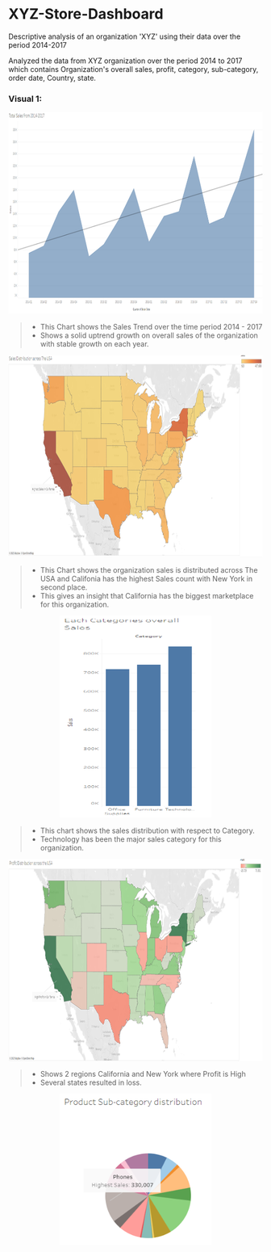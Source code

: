 # XYZ-Store-Dashboard
Descriptive analysis of an organization 'XYZ' using their data over the period 2014-2017

Analyzed the data from XYZ organization over the period 2014 to 2017 which contains Organization's overall sales, profit, category, sub-category, order date,  Country, state.

### Visual 1:

<p align="center">
  <img width="800" height="400" src="https://github.com/0EnIgma1/XYZ-Store-Dashboard/blob/main/sheet%201.PNG">
</p>

>- This Chart shows the Sales Trend over the time period 2014 - 2017
>- Shows a solid uptrend growth on overall sales of the organization with stable growth on each year. 

<p align="center">
  <img width="800" height="400" src="https://github.com/0EnIgma1/XYZ-Store-Dashboard/blob/main/sheet%202.PNG">
</p>

>- This Chart shows the organization sales is distributed across The USA and Califonia has the highest Sales count with New York in second place.
>- This gives an insight that California has the biggest marketplace for this organization.

<p align="center">
  <img width="300" height="400" src="https://github.com/0EnIgma1/XYZ-Store-Dashboard/blob/main/sheet%203.PNG">
</p>

>- This chart shows the sales distribution with respect to Category.
>- Technology has been the major sales category for this organization.

<p align="center">
  <img width="800" height="400" src="https://github.com/0EnIgma1/XYZ-Store-Dashboard/blob/main/sheet%204.PNG">
</p>

>- Shows 2 regions California and New York where Profit is High
>- Several states resulted in loss. 

<p align="center">
  <img width="300" height="300" src="https://github.com/0EnIgma1/XYZ-Store-Dashboard/blob/main/sheet%205.PNG">
</p>
